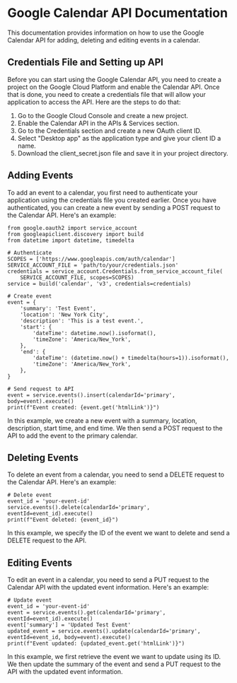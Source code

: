 # Google Calendar API Documentation

This documentation provides information on how to use the Google Calendar API for adding, deleting and editing events in a calendar.
## Credentials File and Setting up API

Before you can start using the Google Calendar API, you need to create a project on the Google Cloud Platform and enable the Calendar API. 
Once that is done, you need to create a credentials file that will allow your application to access the API. Here are the steps to do that:

1. Go to the Google Cloud Console and create a new project.
2. Enable the Calendar API in the APIs & Services section.
3. Go to the Credentials section and create a new OAuth client ID.
4. Select "Desktop app" as the application type and give your client ID a name.
5. Download the client_secret.json file and save it in your project directory.

## Adding Events

To add an event to a calendar, you first need to authenticate your application using the credentials file you created earlier. 
Once you have authenticated, you can create a new event by sending a POST request to the Calendar API. Here's an example:

```
from google.oauth2 import service_account
from googleapiclient.discovery import build
from datetime import datetime, timedelta

# Authenticate
SCOPES = ['https://www.googleapis.com/auth/calendar']
SERVICE_ACCOUNT_FILE = 'path/to/your/credentials.json'
credentials = service_account.Credentials.from_service_account_file(
    SERVICE_ACCOUNT_FILE, scopes=SCOPES)
service = build('calendar', 'v3', credentials=credentials)

# Create event
event = {
    'summary': 'Test Event',
    'location': 'New York City',
    'description': 'This is a test event.',
    'start': {
        'dateTime': datetime.now().isoformat(),
        'timeZone': 'America/New_York',
    },
    'end': {
        'dateTime': (datetime.now() + timedelta(hours=1)).isoformat(),
        'timeZone': 'America/New_York',
    },
}

# Send request to API
event = service.events().insert(calendarId='primary', body=event).execute()
print(f"Event created: {event.get('htmlLink')}")
```
In this example, we create a new event with a summary, location, description, start time, and end time. 
We then send a POST request to the API to add the event to the primary calendar.

## Deleting Events
To delete an event from a calendar, you need to send a DELETE request to the Calendar API. Here's an example:
```
# Delete event
event_id = 'your-event-id'
service.events().delete(calendarId='primary', eventId=event_id).execute()
print(f"Event deleted: {event_id}")
```
In this example, we specify the ID of the event we want to delete and send a DELETE request to the API.
## Editing Events
To edit an event in a calendar, you need to send a PUT request to the Calendar API with the updated event information. Here's an example:
```
# Update event
event_id = 'your-event-id'
event = service.events().get(calendarId='primary', eventId=event_id).execute()
event['summary'] = 'Updated Test Event'
updated_event = service.events().update(calendarId='primary', eventId=event_id, body=event).execute()
print(f"Event updated: {updated_event.get('htmlLink')}")
```
In this example, we first retrieve the event we want to update using its ID. 
We then update the summary of the event and send a PUT request to the API with the updated event information.

